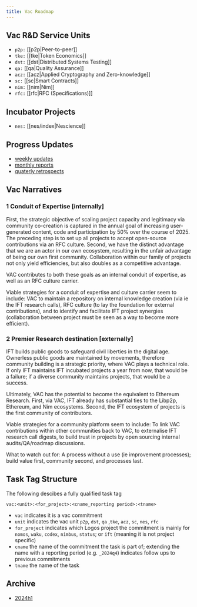 ```yaml
---
title: Vac Roadmap
---
```


## Vac R&D Service Units

- `p2p:` [[p2p|Peer-to-peer]]
- `tke:` [[tke|Token Economics]]
- `dst:` [[dst|Distributed Systems Testing]]
- `qa:` [[qa|Quality Assurance]]
- `acz:` [[acz|Applied Cryptography and Zero-knowledge]]
- `sc:` [[sc|Smart Contracts]]
- `nim:` [[nim|Nim]]
- `rfc:` [[rfc|RFC (Specifications)]] 

## Incubator Projects

- `nes:` [[nes/index|Nescience]]

## Progress Updates
- [weekly updates](tags/vac-updates)
- [monthly reports](tags/vac-monthly)
- [quaterly retrospects](tags/vac-retrospect)

## Vac Narratives

### 1 Conduit of Expertise [internally]

First, the strategic objective of scaling project capacity and legitimacy via community co-creation is captured in the annual goal of increasing user-generated content,
code and participation by 50% over the course of 2025.
The preceding step is to set up all projects to accept open-source contributions via an RFC culture.
Second, we have the distinct advantage that we are an actor in our own ecosystem, resulting in the unfair advantage of being our own first community.
Collaboration within our family of projects not only yield efficiencies, but also doubles as a competitive advantage.

VAC contributes to both these goals as an internal conduit of expertise, as well as an RFC culture carrier. 

Viable strategies for a conduit of expertise and culture carrier seem to include: VAC to maintain a repository on internal knowledge creation (via ie the IFT research calls),
RFC culture (to lay the foundation for external contributions), and to identify and facilitate IFT project synergies (collaboration between project must be seen as a way to become more efficient). 

### 2 Premier Research destination [externally]

IFT builds public goods to safeguard civil liberties in the digital age. Ownerless public goods are maintained by movements,
therefore community building is a strategic priority, where VAC plays a technical role.
If only IFT maintains IFT incubated projects a year from now, that would be a failure; if a diverse community maintains projects, that would be a success. 

Ultimately, VAC has the potential to become the equivalent to Ethereum Research.
First, via VAC, IFT already has substantial ties to the Libp2p, Ethereum, and Nim ecosystems. Second, the IFT ecosystem of projects is the first community of contributors.

Viable strategies for a community platform seem to include: To link VAC contributions within other communities back to VAC,
to externalise IFT research call digests, to build trust in projects by open sourcing internal audits/QA/roadmap discussions. 

What to watch out for: A process without a use (ie improvement processes); build value first, community second, and processes last.


## Task Tag Structure

The following descibes a fully qualified task tag

`vac:<unit>:<for_project>:<cname_reporting period>:<tname>`
- `vac` indicates it is a vac commitment
- `unit` indicates the vac unit `p2p`, `dst`, `qa` ,`tke`, `acz`, `sc`, `nes`, `rfc`
- `for_project` indicates which Logos project the commitment is mainly for `nomos`, `waku`, `codex`, `nimbus`, `status`; or `ift` (meaning it is not project specific)
- `cname` the name of the commitment the task is part of; extending the name with a reporting period (e.g. `_2024q4`) indicates follow ups to previous commitments
- `tname` the name of the task

## Archive

* [2024h1](archive/2024h1/vac/index)

